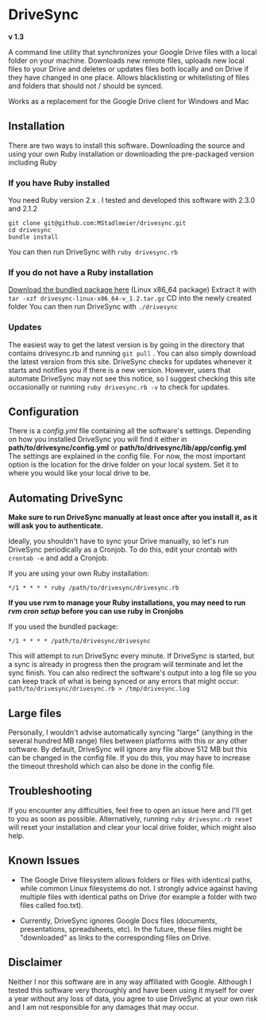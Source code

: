 # DriveSync
**v 1.3**

A command line utility that synchronizes your Google Drive files with a local folder on your machine. Downloads new remote files, uploads new local files to your Drive and deletes or updates files both locally and on Drive if they have changed in one place. Allows blacklisting or whitelisting of files and folders that should not / should be synced.

Works as a replacement for the Google Drive client for Windows and Mac


## Installation
There are two ways to install this software. Downloading the source and using your own Ruby installation or downloading the pre-packaged version including Ruby

### If you have Ruby installed
You need Ruby version 2.x . I tested and developed this software with 2.3.0 and 2.1.2
````
git clone git@github.com:MStadlmeier/drivesync.git
cd drivesync
bundle install
````
You can then run DriveSync with `ruby drivesync.rb`

### If you do not have a Ruby installation
[Download the bundled package here](https://github.com/MStadlmeier/drivesync/releases/latest) (Linux x86_64 package)
Extract it with `tar -xzf drivesync-linux-x86_64-v_1.2.tar.gz`
CD into the newly created folder
You can then run DriveSync with `./drivesync`

### Updates
The easiest way to get the latest version is by going in the directory that contains drivesync.rb and running `git pull` . You can also simply download the latest version from this site. DriveSync checks for updates whenever it starts and notifies you if there is a new version. However, users that automate DriveSync may not see this notice, so I suggest checking this site occasionally or running `ruby drivesync.rb -v` to check for updates.

## Configuration
There is a *config.yml* file containing all the software's settings. Depending on how you installed DriveSync you will find it either in **path/to/drivesync/config.yml** or **path/to/drivesync/lib/app/config.yml**
The settings are explained in the config file. For now, the most important option is the location for the drive folder on your local system. Set it to where you would like your local drive to be.

## Automating DriveSync
**Make sure to run DriveSync manually at least once after you install it, as it will ask you to authenticate.**

Ideally, you shouldn't have to sync your Drive manually, so let's run DriveSync periodically as a Cronjob. To do this, edit your crontab with `crontab -e` and add a Cronjob.

If you are using your own Ruby installation:

    */1 * * * * ruby /path/to/drivesync/drivesync.rb
**If you use rvm to manage your Ruby installations, you may need to run *rvm cron setup* before you can use ruby in Cronjobs**

If you used the bundled package:

    */1 * * * * /path/to/drivesync/drivesync

This will attempt to run DriveSync every minute. If DriveSync is started, but a sync is already in progress then the program will terminate and let the sync finish. You can also redirect the software's output into a log file so you can keep track of what is being synced or any errors that might occur: `path/to/drivesync/drivesync.rb > /tmp/drivesync.log`

## Large files
Personally, I wouldn't advise automatically syncing "large" (anything in the several hundred MB range) files between platforms with this or any other software. By default, DriveSync will ignore any file above 512 MB but this can be changed in the config file. If you do this, you may have to increase the timeout threshold which can also be done in the config file.

## Troubleshooting
If you encounter any difficulties, feel free to open an issue here and I'll get to you as soon as possible. Alternatively, running `ruby drivesync.rb reset` will reset your installation and clear your local drive folder, which might also help.

## Known Issues
* The Google Drive filesystem allows folders or files with identical paths, while common Linux filesystems do not. I strongly advice against having multiple files with identical paths on Drive (for example a folder with two files called foo.txt).

* Currently, DriveSync ignores Google Docs files (documents, presentations, spreadsheets, etc). In the future, these files might be "downloaded" as links to the corresponding files on Drive.


## Disclaimer
Neither I nor this software are in any way affiliated with Google. Although I tested this software very thoroughly and have been using it myself for over a year without any loss of data, you agree to use DriveSync at your own risk and I am not responsible for any damages that may occur.

